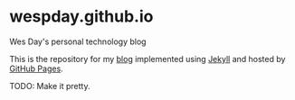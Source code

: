 wespday.github.io
=================

Wes Day's personal technology blog

This is the repository for my [blog](http://wespday.github.io/) implemented using [Jekyll](http://jekyllrb.com/) and hosted by [GitHub Pages](http://wespday.github.io/).

TODO: Make it pretty.
